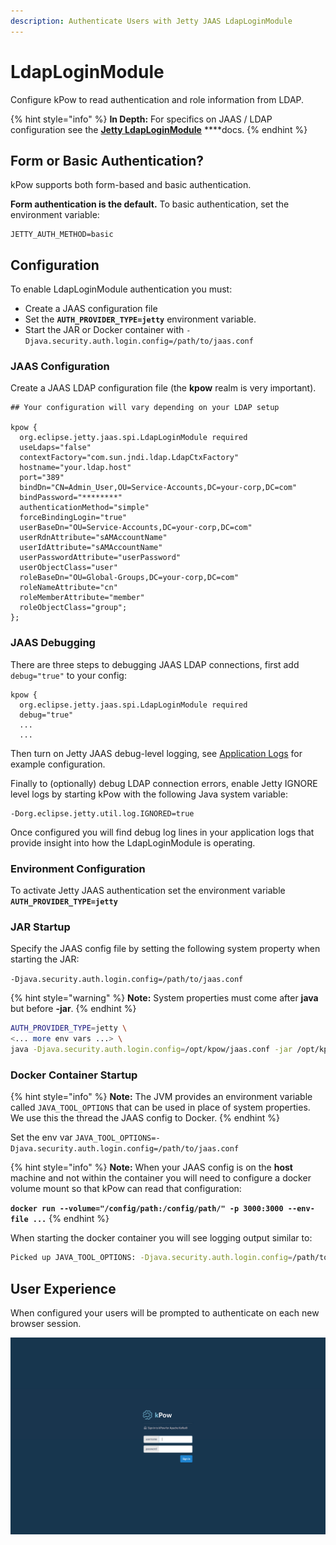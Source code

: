 ```yaml
---
description: Authenticate Users with Jetty JAAS LdapLoginModule
---
```


# LdapLoginModule

Configure kPow to read authentication and role information from LDAP.

{% hint style="info" %}
**In Depth:** For specifics on JAAS / LDAP configuration see the [**Jetty LdapLoginModule**](https://www.eclipse.org/jetty/documentation/jetty-9/index.php) ****docs.
{% endhint %}

## Form or Basic Authentication?

kPow supports both form-based and basic authentication.

**Form authentication is the default.** To basic authentication, set the environment variable:

```text
JETTY_AUTH_METHOD=basic
```

## Configuration

To enable LdapLoginModule authentication you must:

* Create a JAAS configuration file
* Set the **`AUTH_PROVIDER_TYPE=jetty`** environment variable.
* Start the JAR or Docker container with `-Djava.security.auth.login.config=/path/to/jaas.conf`

### JAAS Configuration

Create a JAAS LDAP configuration file \(the **kpow** realm is very important\).

```text
## Your configuration will vary depending on your LDAP setup

kpow {
  org.eclipse.jetty.jaas.spi.LdapLoginModule required
  useLdaps="false"
  contextFactory="com.sun.jndi.ldap.LdapCtxFactory"
  hostname="your.ldap.host"
  port="389"
  bindDn="CN=Admin_User,OU=Service-Accounts,DC=your-corp,DC=com"
  bindPassword="********"
  authenticationMethod="simple"
  forceBindingLogin="true"
  userBaseDn="OU=Service-Accounts,DC=your-corp,DC=com"
  userRdnAttribute="sAMAccountName"
  userIdAttribute="sAMAccountName"
  userPasswordAttribute="userPassword"
  userObjectClass="user"
  roleBaseDn="OU=Global-Groups,DC=your-corp,DC=com"
  roleNameAttribute="cn"
  roleMemberAttribute="member"
  roleObjectClass="group";
};
```

### JAAS Debugging

There are three steps to debugging JAAS LDAP connections, first add `debug="true"` to your config:

```text
kpow {
  org.eclipse.jetty.jaas.spi.LdapLoginModule required
  debug="true"
  ...
  ...
```

Then turn on Jetty JAAS debug-level logging, see [Application Logs](../installation/application-logs.md) for example configuration.

Finally to \(optionally\) debug LDAP connection errors, enable Jetty IGNORE level logs by starting kPow with the following Java system variable:

```text
-Dorg.eclipse.jetty.util.log.IGNORED=true
```

Once configured you will find debug log lines in your application logs that provide insight into how the LdapLoginModule is operating.

### Environment Configuration

To activate Jetty JAAS authentication set the environment variable **`AUTH_PROVIDER_TYPE=jetty`**

### JAR Startup

Specify the JAAS config file by setting the following system property when starting the JAR:

  `-Djava.security.auth.login.config=/path/to/jaas.conf` 

{% hint style="warning" %}
**Note:** System properties must come after **java** but before **-jar**.
{% endhint %}

```bash
AUTH_PROVIDER_TYPE=jetty \
<... more env vars ...> \
java -Djava.security.auth.login.config=/opt/kpow/jaas.conf -jar /opt/kpow/latest.jar 
```

### Docker Container Startup

{% hint style="info" %}
**Note:** The JVM provides an environment variable called `JAVA_TOOL_OPTIONS` that can be used in place of system properties. We use this the thread the JAAS config to Docker.
{% endhint %}

Set the env var `JAVA_TOOL_OPTIONS=-Djava.security.auth.login.config=/path/to/jaas.conf`

{% hint style="info" %}
**Note:** When your JAAS config is on the **host** machine and not within the container you will need to configure a docker volume mount so that kPow can read that configuration:

**`docker run --volume="/config/path:/config/path/" -p 3000:3000 --env-file ...`**
{% endhint %}

When starting the docker container you will see logging output similar to:

```bash
Picked up JAVA_TOOL_OPTIONS: -Djava.security.auth.login.config=/path/to/jaas.conf
```

## User Experience

When configured your users will be prompted to authenticate on each new browser session.

![](../.gitbook/assets/screen-login.png)

